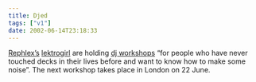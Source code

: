 ```yaml
---
title: Djed
tags: ["v1"]
date: 2002-06-14T23:18:33
---
```


[Rephlex&#8217;s][1] [lektrogirl][2] are holding [dj workshops][3] &#8220;for people who have never touched decks in their lives before and want to know how to make some noise&#8221;. The next workshop takes place in London on 22 June.

[1]: http://www.rephlex.com/ "Rephlex Records"
[2]: http://www.lektrogirl.com/ "lektrogirl"
[3]: http://www.last-nite.biz/ "lektrogirl's DJ Workshops"
